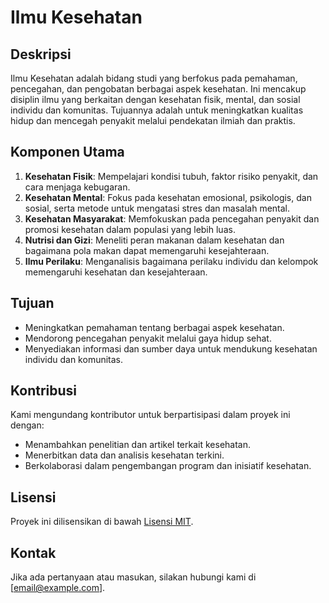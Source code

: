 # Ilmu Kesehatan

## Deskripsi

Ilmu Kesehatan adalah bidang studi yang berfokus pada pemahaman, pencegahan, dan pengobatan berbagai aspek kesehatan. Ini mencakup disiplin ilmu yang berkaitan dengan kesehatan fisik, mental, dan sosial individu dan komunitas. Tujuannya adalah untuk meningkatkan kualitas hidup dan mencegah penyakit melalui pendekatan ilmiah dan praktis.

## Komponen Utama

1. **Kesehatan Fisik**: Mempelajari kondisi tubuh, faktor risiko penyakit, dan cara menjaga kebugaran.
2. **Kesehatan Mental**: Fokus pada kesehatan emosional, psikologis, dan sosial, serta metode untuk mengatasi stres dan masalah mental.
3. **Kesehatan Masyarakat**: Memfokuskan pada pencegahan penyakit dan promosi kesehatan dalam populasi yang lebih luas.
4. **Nutrisi dan Gizi**: Meneliti peran makanan dalam kesehatan dan bagaimana pola makan dapat memengaruhi kesejahteraan.
5. **Ilmu Perilaku**: Menganalisis bagaimana perilaku individu dan kelompok memengaruhi kesehatan dan kesejahteraan.

## Tujuan

- Meningkatkan pemahaman tentang berbagai aspek kesehatan.
- Mendorong pencegahan penyakit melalui gaya hidup sehat.
- Menyediakan informasi dan sumber daya untuk mendukung kesehatan individu dan komunitas.

## Kontribusi

Kami mengundang kontributor untuk berpartisipasi dalam proyek ini dengan:

- Menambahkan penelitian dan artikel terkait kesehatan.
- Menerbitkan data dan analisis kesehatan terkini.
- Berkolaborasi dalam pengembangan program dan inisiatif kesehatan.

## Lisensi

Proyek ini dilisensikan di bawah [Lisensi MIT](LICENSE).

## Kontak

Jika ada pertanyaan atau masukan, silakan hubungi kami di [email@example.com].
